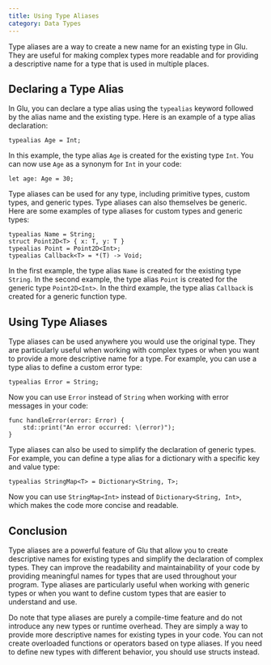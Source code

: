 ```yaml
---
title: Using Type Aliases
category: Data Types
---
```


Type aliases are a way to create a new name for an existing type in Glu. They are useful for making complex types more readable and for providing a descriptive name for a type that is used in multiple places.

## Declaring a Type Alias

In Glu, you can declare a type alias using the `typealias` keyword followed by the alias name and the existing type. Here is an example of a type alias declaration:

```glu
typealias Age = Int;
```

In this example, the type alias `Age` is created for the existing type `Int`. You can now use `Age` as a synonym for `Int` in your code:

```glu
let age: Age = 30;
```

Type aliases can be used for any type, including primitive types, custom types, and generic types. Type aliases can also themselves be generic. Here are some examples of type aliases for custom types and generic types:

```glu
typealias Name = String;
struct Point2D<T> { x: T, y: T }
typealias Point = Point2D<Int>;
typealias Callback<T> = *(T) -> Void;
```

In the first example, the type alias `Name` is created for the existing type `String`. In the second example, the type alias `Point` is created for the generic type `Point2D<Int>`. In the third example, the type alias `Callback` is created for a generic function type.

## Using Type Aliases

Type aliases can be used anywhere you would use the original type. They are particularly useful when working with complex types or when you want to provide a more descriptive name for a type. For example, you can use a type alias to define a custom error type:

```glu
typealias Error = String;
```

Now you can use `Error` instead of `String` when working with error messages in your code:

```glu
func handleError(error: Error) {
    std::print("An error occurred: \(error)");
}
```

Type aliases can also be used to simplify the declaration of generic types. For example, you can define a type alias for a dictionary with a specific key and value type:

```glu
typealias StringMap<T> = Dictionary<String, T>;
```

Now you can use `StringMap<Int>` instead of `Dictionary<String, Int>`, which makes the code more concise and readable.

## Conclusion

Type aliases are a powerful feature of Glu that allow you to create descriptive names for existing types and simplify the declaration of complex types. They can improve the readability and maintainability of your code by providing meaningful names for types that are used throughout your program. Type aliases are particularly useful when working with generic types or when you want to define custom types that are easier to understand and use.

Do note that type aliases are purely a compile-time feature and do not introduce any new types or runtime overhead. They are simply a way to provide more descriptive names for existing types in your code. You can not create overloaded functions or operators based on type aliases. If you need to define new types with different behavior, you should use structs instead.

